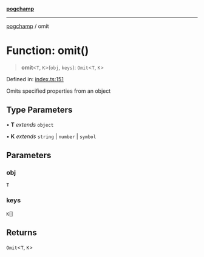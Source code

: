 [**pogchamp**](../README.md)

***

[pogchamp](../globals.md) / omit

# Function: omit()

> **omit**\<`T`, `K`\>(`obj`, `keys`): `Omit`\<`T`, `K`\>

Defined in: [index.ts:151](https://github.com/antonandresen/pogchamp/blob/c622d552b9277eb468753e85a6bbba7d57ac30d7/index.ts#L151)

Omits specified properties from an object

## Type Parameters

• **T** *extends* `object`

• **K** *extends* `string` \| `number` \| `symbol`

## Parameters

### obj

`T`

### keys

`K`[]

## Returns

`Omit`\<`T`, `K`\>
